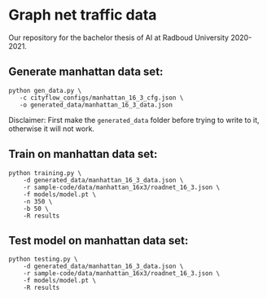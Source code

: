 # Graph net traffic data

Our repository for the bachelor thesis of AI at Radboud University 2020-2021.

## Generate manhattan data set:
```
python gen_data.py \
   -c cityflow_configs/manhattan_16_3_cfg.json \
   -o generated_data/manhattan_16_3_data.json 
```

Disclaimer: First make the `generated_data` folder before trying to write to it, otherwise it will not work.

## Train on manhattan data set:
```
python training.py \
    -d generated_data/manhattan_16_3_data.json \
    -r sample-code/data/manhattan_16x3/roadnet_16_3.json \
    -f models/model.pt \
    -n 350 \
    -b 50 \ 
    -R results
```

## Test model on manhattan data set:
```
python testing.py \
    -d generated_data/manhattan_16_3_data.json \
    -r sample-code/data/manhattan_16x3/roadnet_16_3.json \
    -f models/model.pt \
    -R results
```

